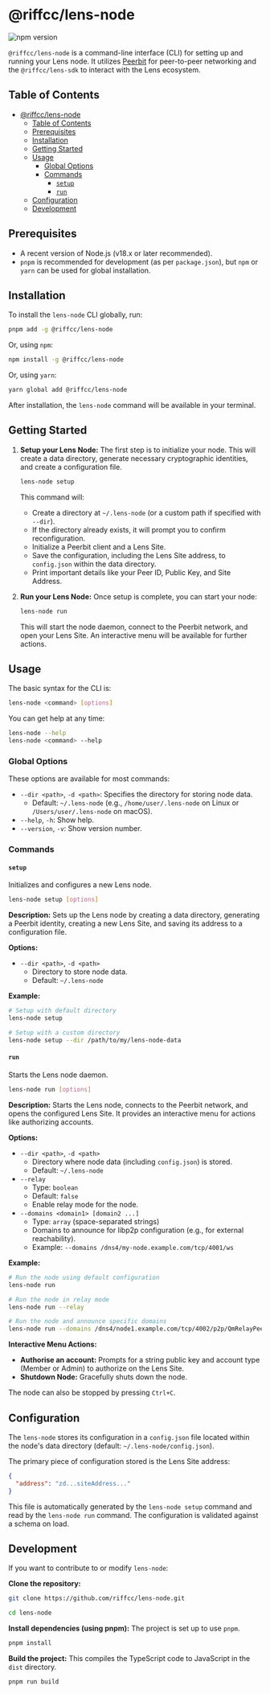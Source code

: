 # @riffcc/lens-node

![npm version](https://img.shields.io/npm/v/@riffcc/lens-node)
<!-- ![license](https://img.shields.io/npm/l/@riffcc/lens-node) -->

`@riffcc/lens-node` is a command-line interface (CLI) for setting up and running your Lens node. It utilizes [Peerbit](https://peerbit.org/) for peer-to-peer networking and the `@riffcc/lens-sdk` to interact with the Lens ecosystem.

## Table of Contents

- [@riffcc/lens-node](#riffcclens-node)
  - [Table of Contents](#table-of-contents)
  - [Prerequisites](#prerequisites)
  - [Installation](#installation)
  - [Getting Started](#getting-started)
  - [Usage](#usage)
    - [Global Options](#global-options)
    - [Commands](#commands)
      - [`setup`](#setup)
      - [`run`](#run)
  - [Configuration](#configuration)
  - [Development](#development)

## Prerequisites

- A recent version of Node.js (v18.x or later recommended).
- `pnpm` is recommended for development (as per `package.json`), but `npm` or `yarn` can be used for global installation.

## Installation

To install the `lens-node` CLI globally, run:

```bash
pnpm add -g @riffcc/lens-node
```

Or, using `npm`:

```bash
npm install -g @riffcc/lens-node
```

Or, using `yarn`:

```bash
yarn global add @riffcc/lens-node
```

After installation, the `lens-node` command will be available in your terminal.

## Getting Started

1. **Setup your Lens Node:**
    The first step is to initialize your node. This will create a data directory, generate necessary cryptographic identities, and create a configuration file.

    ```bash
    lens-node setup
    ```

    This command will:
    * Create a directory at `~/.lens-node` (or a custom path if specified with `--dir`).
    * If the directory already exists, it will prompt you to confirm reconfiguration.
    * Initialize a Peerbit client and a Lens Site.
    * Save the configuration, including the Lens Site address, to `config.json` within the data directory.
    * Print important details like your Peer ID, Public Key, and Site Address.

2. **Run your Lens Node:**
    Once setup is complete, you can start your node:

    ```bash
    lens-node run
    ```

    This will start the node daemon, connect to the Peerbit network, and open your Lens Site. An interactive menu will be available for further actions.

## Usage

The basic syntax for the CLI is:

```bash
lens-node <command> [options]
```

You can get help at any time:

```bash
lens-node --help
lens-node <command> --help
```

### Global Options

These options are available for most commands:

* `--dir <path>`, `-d <path>`: Specifies the directory for storing node data.
  * Default: `~/.lens-node` (e.g., `/home/user/.lens-node` on Linux or `/Users/user/.lens-node` on macOS).
* `--help`, `-h`: Show help.
* `--version`, `-v`: Show version number.

### Commands

#### `setup`

Initializes and configures a new Lens node.

```bash
lens-node setup [options]
```

**Description:**
Sets up the Lens node by creating a data directory, generating a Peerbit identity, creating a new Lens Site, and saving its address to a configuration file.

**Options:**

* `--dir <path>`, `-d <path>`
  * Directory to store node data.
  * Default: `~/.lens-node`

**Example:**

```bash
# Setup with default directory
lens-node setup

# Setup with a custom directory
lens-node setup --dir /path/to/my/lens-node-data
```

#### `run`

Starts the Lens node daemon.

```bash
lens-node run [options]
```

**Description:**
Starts the Lens node, connects to the Peerbit network, and opens the configured Lens Site. It provides an interactive menu for actions like authorizing accounts.

**Options:**

* `--dir <path>`, `-d <path>`
  * Directory where node data (including `config.json`) is stored.
  * Default: `~/.lens-node`
* `--relay`
  * Type: `boolean`
  * Default: `false`
  * Enable relay mode for the node.
* `--domains <domain1> [domain2 ...]`
  * Type: `array` (space-separated strings)
  * Domains to announce for libp2p configuration (e.g., for external reachability).
  * Example: `--domains /dns4/my-node.example.com/tcp/4001/ws`

**Example:**

```bash
# Run the node using default configuration
lens-node run

# Run the node in relay mode
lens-node run --relay

# Run the node and announce specific domains
lens-node run --domains /dns4/node1.example.com/tcp/4002/p2p/QmRelayPeerId /ip4/123.45.67.89/tcp/9000
```

**Interactive Menu Actions:**

* **Authorise an account:** Prompts for a string public key and account type (Member or Admin) to authorize on the Lens Site.
* **Shutdown Node:** Gracefully shuts down the node.

The node can also be stopped by pressing `Ctrl+C`.

## Configuration

The `lens-node` stores its configuration in a `config.json` file located within the node's data directory (default: `~/.lens-node/config.json`).

The primary piece of configuration stored is the Lens Site address:

```json
{
  "address": "zd...siteAddress..."
}
```

This file is automatically generated by the `lens-node setup` command and read by the `lens-node run` command. The configuration is validated against a schema on load.

## Development

If you want to contribute to or modify `lens-node`:

**Clone the repository:**

```bash
git clone https://github.com/riffcc/lens-node.git

cd lens-node
```

**Install dependencies (using pnpm):**
The project is set up to use `pnpm`.

```bash
pnpm install
```

**Build the project:**
This compiles the TypeScript code to JavaScript in the `dist` directory.

```bash
pnpm run build
```
